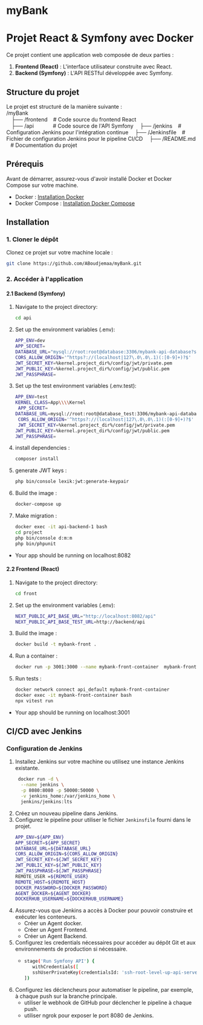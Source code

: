 # myBank

# Projet React & Symfony avec Docker

Ce projet contient une application web composée de deux parties :

1. **Frontend (React)** : L'interface utilisateur construite avec React.
2. **Backend (Symfony)** : L'API RESTful développée avec Symfony.

## Structure du projet

Le projet est structuré de la manière suivante :  
/myBank  
 &emsp;├── /frontend &ensp; # Code source du frontend React  
 &emsp;├── /api &emsp; &emsp; &ensp; # Code source de l'API Symfony 
 &emsp;├── /jenkins &ensp; # Configuration Jenkins pour l'intégration continue
 &emsp;├── /Jenkinsfile &ensp; # Fichier de configuration Jenkins pour le pipeline CI/CD
 &emsp;├── /README.md &ensp; # Documentation du projet

## Prérequis

Avant de démarrer, assurez-vous d'avoir installé Docker et Docker Compose sur votre machine.

- Docker : [Installation Docker](https://docs.docker.com/get-docker/)
- Docker Compose : [Installation Docker Compose](https://docs.docker.com/compose/install/)

## Installation

### 1. Cloner le dépôt

Clonez ce projet sur votre machine locale :

```bash
git clone https://github.com/ABoudjemaa/myBank.git
```

### 2. Accéder à l'application

#### 2.1 Backend (Symfony)

1. Navigate to the project directory:
   ```bash
   cd api
   ```
2. Set up the environment variables (.env):
   ```bash
   APP_ENV=dev
   APP_SECRET=
   DATABASE_URL="mysql://root:root@database:3306/mybank-api-database?serverVersion=9.1.0&charset=utf8mb4"
   CORS_ALLOW_ORIGIN='^https?://(localhost|127\.0\.0\.1)(:[0-9]+)?$'
   JWT_SECRET_KEY=%kernel.project_dir%/config/jwt/private.pem
   JWT_PUBLIC_KEY=%kernel.project_dir%/config/jwt/public.pem
   JWT_PASSPHRASE=
   ```
3. Set up the test environment variables (.env.test):
   ```bash
   APP_ENV=test
   KERNEL_CLASS=App\\\\Kernel
    APP_SECRET=
   DATABASE_URL=mysql://root:root@database_test:3306/mybank-api-database?serverVersion=9.1.0&charset=utf8mb4
    CORS_ALLOW_ORIGIN='^https?://(localhost|127\.0\.0\.1)(:[0-9]+)?$'
    JWT_SECRET_KEY=%kernel.project_dir%/config/jwt/private.pem
   JWT_PUBLIC_KEY=%kernel.project_dir%/config/jwt/public.pem
   JWT_PASSPHRASE=
   ```
4. install dependencies :
   ```bash
   composer install
    ```
5. generate JWT keys :
   ```bash
   php bin/console lexik:jwt:generate-keypair
   ```
6. Build the image :
   ```bash
   docker-compose up
   ```
7. Make migration :
   ```bash
   docker exec -it api-backend-1 bash
   cd project
   php bin/console d:m:m
   php bin/phpunit
   ```

- Your app should be running on localhost:8082

#### 2.2 Frontend (React)

1. Navigate to the project directory:
   ```bash
   cd front
   ```
2. Set up the environment variables (.env):
   ```bash
   NEXT_PUBLIC_API_BASE_URL="http://localhost:8082/api"
   NEXT_PUBLIC_API_BASE_TEST_URL=http://backend/api
   ```
3. Build the image :
   ```bash
   docker build -t mybank-front .
   ```
4. Run a container :
   ```bash
   docker run -p 3001:3000 --name mybank-front-container  mybank-front:latest
   ```
5. Run tests :
   ```bash
   docker network connect api_default mybank-front-container
   docker exec -it mybank-front-container bash
   npx vitest run
   ```
- Your app should be running on localhost:3001

## CI/CD avec Jenkins
### Configuration de Jenkins
1. Installez Jenkins sur votre machine ou utilisez une instance Jenkins existante.
   ```bash 
    docker run -d \
     --name jenkins \
     -p 8080:8080 -p 50000:50000 \
     -v jenkins_home:/var/jenkins_home \
     jenkins/jenkins:lts
   ```
2. Créez un nouveau pipeline dans Jenkins.
3. Configurez le pipeline pour utiliser le fichier `Jenkinsfile` fourni dans le projet.
   ```bash
   APP_ENV=${APP_ENV}
   APP_SECRET=${APP_SECRET}
   DATABASE_URL=${DATABASE_URL}
   CORS_ALLOW_ORIGIN=${CORS_ALLOW_ORIGIN}
   JWT_SECRET_KEY=${JWT_SECRET_KEY}
   JWT_PUBLIC_KEY=${JWT_PUBLIC_KEY}
   JWT_PASSPHRASE=${JWT_PASSPHRASE}
   REMOTE_USER =${REMOTE_USER}
   REMOTE_HOST=${REMOTE_HOST}
   DOCKER_PASSWORD=${DOCKER_PASSWORD}
   AGENT_DOCKER=${AGENT_DOCKER}
   DOCKERHUB_USERNAME=${DOCKERHUB_USERNAME}
   ```
4. Assurez-vous que Jenkins a accès à Docker pour pouvoir construire et exécuter les conteneurs.
   - Créer un Agent docker.
   - Créer un Agent Frontend.
   - Créer un Agent Backend.
5. Configurez les credentials nécessaires pour accéder au dépôt Git et aux environnements de production si nécessaire.
   - ```bash
     stage('Run Symfony API') {
        withCredentials([
        sshUserPrivateKey(credentialsId: 'ssh-root-level-up-api-server', keyFileVariable: 'SSH_KEY')
     ])
     ```
6. Configurez les déclencheurs pour automatiser le pipeline, par exemple, à chaque push sur la branche principale.
   - utiliser le webhook de GitHub pour déclencher le pipeline à chaque push.
   - utiliser ngrok pour exposer le port 8080 de Jenkins.